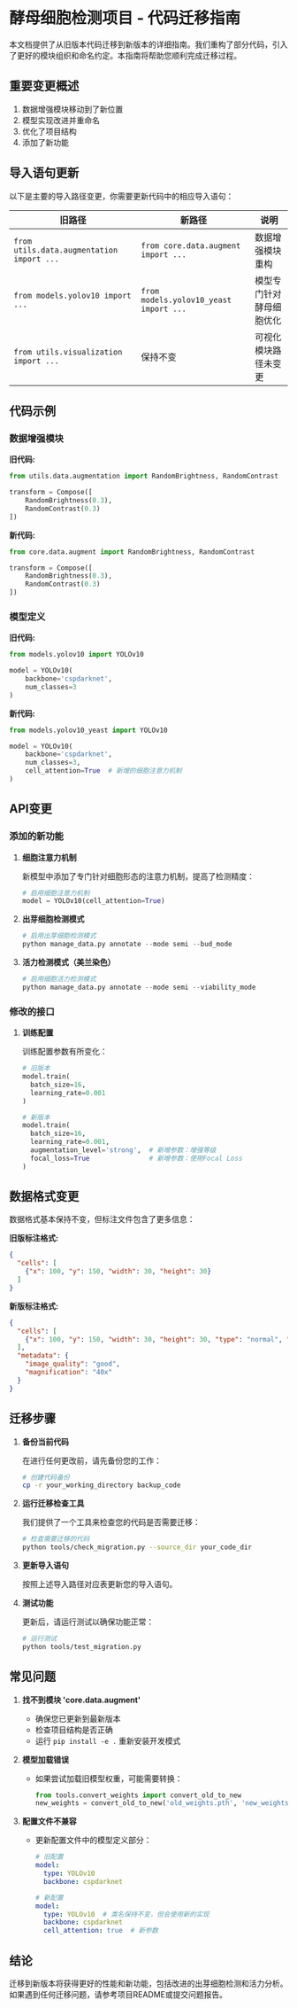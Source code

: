 # 酵母细胞检测项目 - 代码迁移指南

本文档提供了从旧版本代码迁移到新版本的详细指南。我们重构了部分代码，引入了更好的模块组织和命名约定。本指南将帮助您顺利完成迁移过程。

## 重要变更概述

1. 数据增强模块移动到了新位置
2. 模型实现改进并重命名
3. 优化了项目结构
4. 添加了新功能

## 导入语句更新

以下是主要的导入路径变更，你需要更新代码中的相应导入语句：

| 旧路径 | 新路径 | 说明 |
|-------|--------|------|
| `from utils.data.augmentation import ...` | `from core.data.augment import ...` | 数据增强模块重构 |
| `from models.yolov10 import ...` | `from models.yolov10_yeast import ...` | 模型专门针对酵母细胞优化 |
| `from utils.visualization import ...` | 保持不变 | 可视化模块路径未变更 |

## 代码示例

### 数据增强模块

**旧代码:**

```python
from utils.data.augmentation import RandomBrightness, RandomContrast

transform = Compose([
    RandomBrightness(0.3),
    RandomContrast(0.3)
])
```

**新代码:**

```python
from core.data.augment import RandomBrightness, RandomContrast

transform = Compose([
    RandomBrightness(0.3),
    RandomContrast(0.3)
])
```

### 模型定义

**旧代码:**

```python
from models.yolov10 import YOLOv10

model = YOLOv10(
    backbone='cspdarknet',
    num_classes=3
)
```

**新代码:**

```python
from models.yolov10_yeast import YOLOv10

model = YOLOv10(
    backbone='cspdarknet',
    num_classes=3,
    cell_attention=True  # 新增的细胞注意力机制
)
```

## API变更

### 添加的新功能

1. **细胞注意力机制**
   
   新模型中添加了专门针对细胞形态的注意力机制，提高了检测精度：
   
   ```python
   # 启用细胞注意力机制
   model = YOLOv10(cell_attention=True)
   ```

2. **出芽细胞检测模式**
   
   ```python
   # 启用出芽细胞检测模式
   python manage_data.py annotate --mode semi --bud_mode
   ```

3. **活力检测模式（美兰染色）**
   
   ```python
   # 启用细胞活力检测模式
   python manage_data.py annotate --mode semi --viability_mode
   ```

### 修改的接口

1. **训练配置**
   
   训练配置参数有所变化：
   
   ```python
   # 旧版本
   model.train(
     batch_size=16,
     learning_rate=0.001
   )
   
   # 新版本
   model.train(
     batch_size=16,
     learning_rate=0.001,
     augmentation_level='strong',  # 新增参数：增强等级
     focal_loss=True               # 新增参数：使用Focal Loss
   )
   ```

## 数据格式变更

数据格式基本保持不变，但标注文件包含了更多信息：

**旧版标注格式:**
```json
{
  "cells": [
    {"x": 100, "y": 150, "width": 30, "height": 30}
  ]
}
```

**新版标注格式:**
```json
{
  "cells": [
    {"x": 100, "y": 150, "width": 30, "height": 30, "type": "normal", "confidence": 0.95}
  ],
  "metadata": {
    "image_quality": "good",
    "magnification": "40x"
  }
}
```

## 迁移步骤

1. **备份当前代码**
   
   在进行任何更改前，请先备份您的工作：
   
   ```bash
   # 创建代码备份
   cp -r your_working_directory backup_code
   ```

2. **运行迁移检查工具**
   
   我们提供了一个工具来检查您的代码是否需要迁移：
   
   ```bash
   # 检查需要迁移的代码
   python tools/check_migration.py --source_dir your_code_dir
   ```

3. **更新导入语句**
   
   按照上述导入路径对应表更新您的导入语句。

4. **测试功能**
   
   更新后，请运行测试以确保功能正常：
   
   ```bash
   # 运行测试
   python tools/test_migration.py
   ```

## 常见问题

1. **找不到模块 'core.data.augment'**
   - 确保您已更新到最新版本
   - 检查项目结构是否正确
   - 运行 `pip install -e .` 重新安装开发模式

2. **模型加载错误**
   - 如果尝试加载旧模型权重，可能需要转换：
     ```python
     from tools.convert_weights import convert_old_to_new
     new_weights = convert_old_to_new('old_weights.pth', 'new_weights.pth')
     ```

3. **配置文件不兼容**
   - 更新配置文件中的模型定义部分：
     ```yaml
     # 旧配置
     model:
       type: YOLOv10
       backbone: cspdarknet
     
     # 新配置
     model:
       type: YOLOv10  # 类名保持不变，但会使用新的实现
       backbone: cspdarknet
       cell_attention: true  # 新参数
     ```

## 结论

迁移到新版本将获得更好的性能和新功能，包括改进的出芽细胞检测和活力分析。如果遇到任何迁移问题，请参考项目README或提交问题报告。 